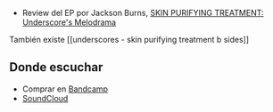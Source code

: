 -   Review del EP por Jackson Burns, [SKIN PURIFYING TREATMENT: Underscore's Melodrama](https://www.youtube.com/watch?v=KUaFlByarzc)

También existe [[underscores - skin purifying treatment b sides]]

## Donde escuchar

-   Comprar en [Bandcamp](https://underscores.bandcamp.com/album/skin-purifying-treatment)
-   [SoundCloud](https://soundcloud.com/underscores/sets/skinpurifyingtreatment)
